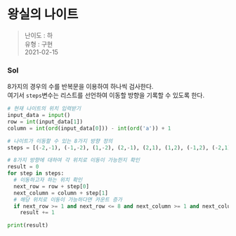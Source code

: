 # 왕실의 나이트
> 난이도 : 하   
> 유형 : 구현  
> 2021-02-15

### Sol
8가지의 경우의 수를 반복문을 이용하여 하나씩 검사한다.  
여기서 `steps`변수는 리스트를 선언하여 이동할 방향을 기록할 수 있도록 한다.
```python
# 현재 나이트의 위치 입력받기
input_data = input()
row = int(input_data[1])
column = int(ord(input_data[0])) - int(ord('a')) + 1

# 나이트가 이동할 수 있는 8가지 방향 정의
steps = [(-2,-1), (-1,-2), (1,-2), (2,-1), (2,1), (1,2), (-1,2), (-2,1)] 

# 8가지 방향에 대하여 각 위치로 이동이 가능한지 확인
result = 0
for step in steps:
  # 이동하고자 하는 위치 확인
  next_row = row + step[0]
  next_column = column + step[1]
  # 해당 위치로 이동이 가능하다면 카운트 증가
  if next_row >= 1 and next_row <= 8 and next_column >= 1 and next_column <= 8:
    result += 1

print(result)
```